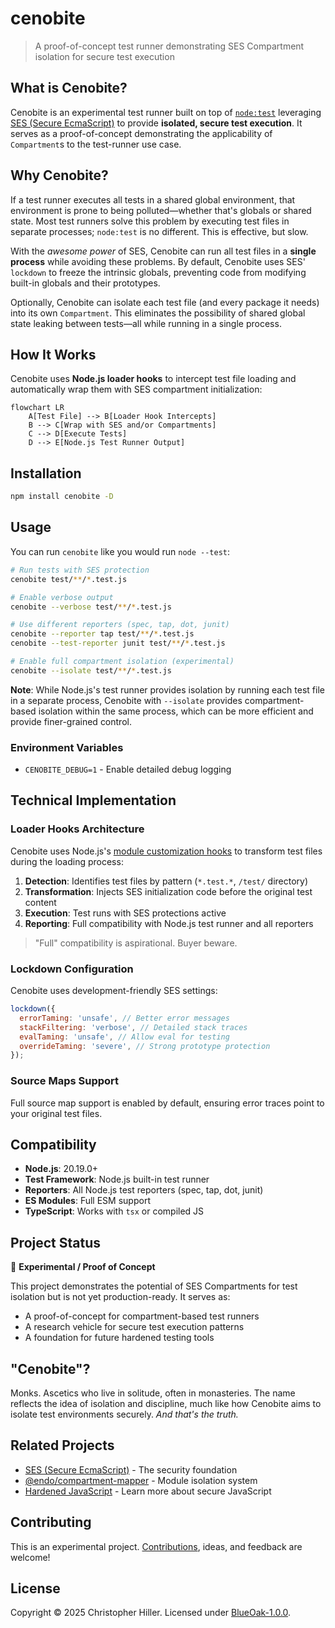 # cenobite

> A proof-of-concept test runner demonstrating SES Compartment isolation for secure test execution

## What is Cenobite?

Cenobite is an experimental test runner built on top of [`node:test`](https://nodejs.org/api/test.html) leveraging [SES (Secure EcmaScript)](https://github.com/endojs/endo/tree/master/packages/ses) to provide **isolated, secure test execution**. It serves as a proof-of-concept demonstrating the applicability of `Compartment`s to the test-runner use case.

## Why Cenobite?

If a test runner executes all tests in a shared global environment, that environment is prone to being polluted—whether that's globals or shared state. Most test runners solve this problem by executing test files in separate processes; `node:test` is no different. This is effective, but slow.

With the _awesome power_ of SES, Cenobite can run all test files in a **single process** while avoiding these problems. By default, Cenobite uses SES' `lockdown` to freeze the intrinsic globals, preventing code from modifying built-in globals and their prototypes.

Optionally, Cenobite can isolate each test file (and every package it needs) into its own `Compartment`. This eliminates the possibility of shared global state leaking between tests—all while running in a single process.

## How It Works

Cenobite uses **Node.js loader hooks** to intercept test file loading and automatically wrap them with SES compartment initialization:

```mermaid
flowchart LR
    A[Test File] --> B[Loader Hook Intercepts]
    B --> C[Wrap with SES and/or Compartments]
    C --> D[Execute Tests]
    D --> E[Node.js Test Runner Output]
```

## Installation

```bash
npm install cenobite -D
```

## Usage

You can run `cenobite` like you would run `node --test`:

```bash
# Run tests with SES protection
cenobite test/**/*.test.js

# Enable verbose output
cenobite --verbose test/**/*.test.js

# Use different reporters (spec, tap, dot, junit)
cenobite --reporter tap test/**/*.test.js
cenobite --test-reporter junit test/**/*.test.js

# Enable full compartment isolation (experimental)
cenobite --isolate test/**/*.test.js
```

**Note**: While Node.js's test runner provides isolation by running each test file in a separate process, Cenobite with `--isolate` provides compartment-based isolation within the same process, which can be more efficient and provide finer-grained control.

### Environment Variables

- `CENOBITE_DEBUG=1` - Enable detailed debug logging

## Technical Implementation

### Loader Hooks Architecture

Cenobite uses Node.js's [module customization hooks](https://nodejs.org/api/module.html#customization-hooks) to transform test files during the loading process:

1. **Detection**: Identifies test files by pattern (`*.test.*`, `/test/` directory)
2. **Transformation**: Injects SES initialization code before the original test content
3. **Execution**: Test runs with SES protections active
4. **Reporting**: Full compatibility with Node.js test runner and all reporters

> "Full" compatibility is aspirational. Buyer beware.

### Lockdown Configuration

Cenobite uses development-friendly SES settings:

```javascript
lockdown({
  errorTaming: 'unsafe', // Better error messages
  stackFiltering: 'verbose', // Detailed stack traces
  evalTaming: 'unsafe', // Allow eval for testing
  overrideTaming: 'severe', // Strong prototype protection
});
```

### Source Maps Support

Full source map support is enabled by default, ensuring error traces point to your original test files.

## Compatibility

- **Node.js**: 20.19.0+
- **Test Framework**: Node.js built-in test runner
- **Reporters**: All Node.js test reporters (spec, tap, dot, junit)
- **ES Modules**: Full ESM support
- **TypeScript**: Works with `tsx` or compiled JS

## Project Status

🚧 **Experimental / Proof of Concept**

This project demonstrates the potential of SES Compartments for test isolation but is not yet production-ready. It serves as:

- A proof-of-concept for compartment-based test runners
- A research vehicle for secure test execution patterns
- A foundation for future hardened testing tools

## "Cenobite"?

Monks. Ascetics who live in solitude, often in monasteries. The name reflects the idea of isolation and discipline, much like how Cenobite aims to isolate test environments securely. _And that's the truth._

## Related Projects

- [SES (Secure EcmaScript)](https://github.com/endojs/endo/tree/master/packages/ses) - The security foundation
- [@endo/compartment-mapper](https://github.com/endojs/endo/tree/master/packages/compartment-mapper) - Module isolation system
- [Hardened JavaScript](https://hardenedjs.org) - Learn more about secure JavaScript

## Contributing

This is an experimental project. [Contributions](./CONTRIBUTING.md), ideas, and feedback are welcome!

## License

Copyright © 2025 Christopher Hiller. Licensed under [BlueOak-1.0.0](https://blueoakcouncil.org/license/1.0.0).
